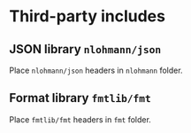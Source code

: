 # Third-party includes

## JSON library `nlohmann/json`
Place `nlohmann/json` headers in `nlohmann` folder.

## Format library `fmtlib/fmt`
Place `fmtlib/fmt` headers in `fmt` folder.
